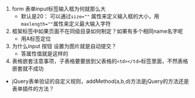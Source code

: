 1. form 表单input标签输入框为何就那么大 
    - 默认是20： 可以通过`size=""` 属性来定义输入框的大小，用`maxlength=""`属性来定义最大输入字符
2. 框架标签中如果页面不在同级目录如何制定？如果有多个相同name名字呢
    - 用A标签定位
3. 为什么input 按钮   设置为图片就是自动提交？  
    - 答属性值就是这样的
4. 表格嵌套注意事项，子表格要要放到父表格的`<td></td>`标签里面，不然表格嵌套就不成功

- jQuery表单验证的自定义规则，addMethod(a,b,d)方法是jQuery的方法还是表单插件的方法？